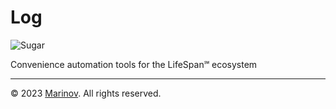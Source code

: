# Log

![Sugar](https://github.com/Yrkki/cv-generator-life-logo/blob/master/favicon/cv-generator-life-sugar/favicon/favicon.ico?raw=true)

Convenience automation tools for the LifeSpan℠ ecosystem

---

© 2023 [Marinov](http://marinov.link "Marinov"). All rights reserved.
